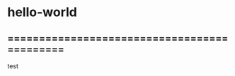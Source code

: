 # hello-world
============================================
---------------------------------------------
test
